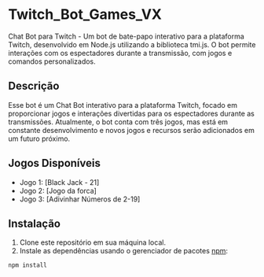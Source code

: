# Twitch_Bot_Games_VX
Chat Bot para Twitch - Um bot de bate-papo interativo para a plataforma Twitch, desenvolvido em Node.js utilizando a biblioteca tmi.js. O bot permite interações com os espectadores durante a transmissão, com jogos e comandos personalizados.

## Descrição
Esse bot é um Chat Bot interativo para a plataforma Twitch, focado em proporcionar jogos e interações divertidas para os espectadores durante as transmissões. Atualmente, o bot conta com três jogos, mas está em constante desenvolvimento e novos jogos e recursos serão adicionados em um futuro próximo.

## Jogos Disponíveis
- Jogo 1: [Black Jack - 21]
- Jogo 2: [Jogo da forca]
- Jogo 3: [Adivinhar Números de 2-19]

## Instalação
1. Clone este repositório em sua máquina local.
2. Instale as dependências usando o gerenciador de pacotes [npm](https://www.npmjs.com/):

```bash
npm install
